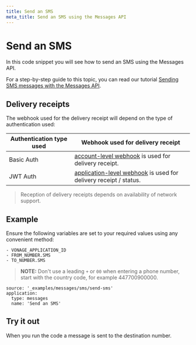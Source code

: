 ```yaml
---
title: Send an SMS
meta_title: Send an SMS using the Messages API
---
```


# Send an SMS

In this code snippet you will see how to send an SMS using the Messages API.

For a step-by-step guide to this topic, you can read our tutorial [Sending SMS messages with the Messages API](/tutorials/sending-sms-messages-with-messages-api).

## Delivery receipts

The webhook used for the delivery receipt will depend on the type of authentication used:

Authentication type used | Webhook used for delivery receipt
----|----
Basic Auth | [account-level webhook](https://dashboard.nexmo.com/settings) is used for delivery receipt.
JWT Auth | [application-level webhook](https://dashboard.nexmo.com/applications) is used for delivery receipt / status.

> Reception of delivery receipts depends on availability of network support.

## Example

Ensure the following variables are set to your required values using any convenient method:

```snippet_variables
- VONAGE_APPLICATION_ID
- FROM_NUMBER.SMS
- TO_NUMBER.SMS
```

> **NOTE:** Don't use a leading `+` or `00` when entering a phone number, start with the country code, for example 447700900000.

```code_snippets
source: '_examples/messages/sms/send-sms'
application:
  type: messages
  name: 'Send an SMS'
```

## Try it out

When you run the code a message is sent to the destination number.

